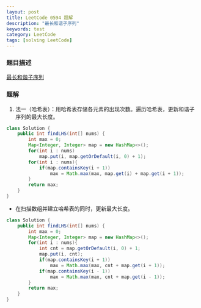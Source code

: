 ```yaml
---
layout: post
title: LeetCode 0594 题解
description: "最长和谐子序列"
keywords: test
category: LeetCode
tags: [solving LeetCode]
---
```


### 题目描述
[最长和谐子序列](https://leetcode-cn.com/problems/longest-harmonious-subsequence/)

### 题解
1. 法一（哈希表）：用哈希表存储各元素的出现次数。遍历哈希表，更新和谐子序列的最大长度。
```java
class Solution {
    public int findLHS(int[] nums) {
        int max = 0;
        Map<Integer, Integer> map = new HashMap<>();
        for(int i : nums)
            map.put(i, map.getOrDefault(i, 0) + 1);
        for(int i : nums){
            if(map.containsKey(i + 1))
                max = Math.max(max, map.get(i) + map.get(i + 1));
        }
        return max;
    }
}
```
* 在扫描数组并建立哈希表的同时，更新最大长度。
```java
class Solution {
    public int findLHS(int[] nums) {
        int max = 0;
        Map<Integer, Integer> map = new HashMap<>();
        for(int i : nums){
            int cnt = map.getOrDefault(i, 0) + 1;
            map.put(i, cnt);
            if(map.containsKey(i + 1))
                max = Math.max(max, cnt + map.get(i + 1));
            if(map.containsKey(i - 1))
                max = Math.max(max, cnt + map.get(i - 1));
        }
        return max;
    }
}
```
